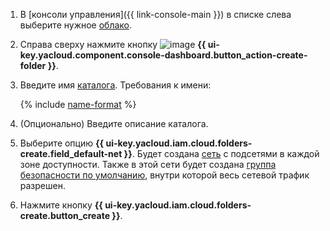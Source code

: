 1. В [консоли управления]({{ link-console-main }}) в списке слева выберите нужное [облако](../resource-manager/concepts/resources-hierarchy.md#cloud).
1. Справа сверху нажмите кнопку ![image](../_assets/create.png) **{{ ui-key.yacloud.component.console-dashboard.button_action-create-folder }}**.
1. Введите имя [каталога](../resource-manager/concepts/resources-hierarchy.md#folder). Требования к имени:

    {% include [name-format](name-format.md) %}

1. (Опционально) Введите описание каталога.
1. Выберите опцию **{{ ui-key.yacloud.iam.cloud.folders-create.field_default-net }}**. Будет создана [сеть](../vpc/concepts/network.md#network) с подсетями в каждой зоне доступности. Также в этой сети будет создана [группа безопасности по умолчанию](../vpc/concepts/security-groups.md#default-security-group), внутри которой весь сетевой трафик разрешен.
1. Нажмите кнопку **{{ ui-key.yacloud.iam.cloud.folders-create.button_create }}**.